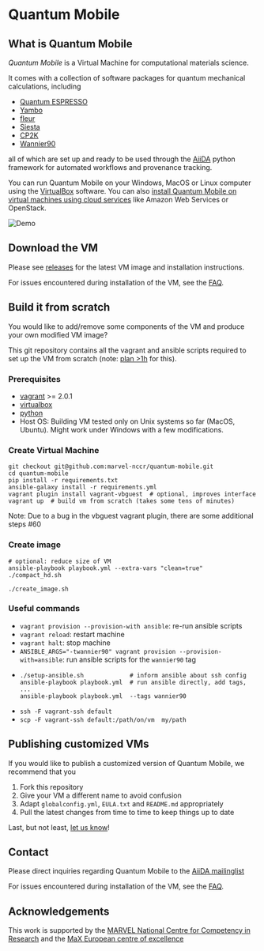 # Quantum Mobile

## What is Quantum Mobile

*Quantum Mobile* is a Virtual Machine for computational materials science.

It comes with a collection of software packages for quantum
mechanical calculations, including

 * [Quantum ESPRESSO](http://www.quantum-espresso.org/)
 * [Yambo](http://www.yambo-code.org/)
 * [fleur](http://www.flapw.de/)
 * [Siesta](https://launchpad.net/siesta)
 * [CP2K](https://www.cp2k.org)
 * [Wannier90](http://www.wannier.org)

all of which are set up and ready to be used through the
[AiiDA](http://www.aiida.net) python framework for automated workflows and
provenance tracking.

You can run Quantum Mobile on your Windows, MacOS or Linux computer using the
[VirtualBox](http://virtualbox.org/) software.
You can also 
[install Quantum Mobile on virtual machines using cloud services](https://github.com/materialscloud-org/ansible-playbook-workhorse)
like Amazon Web Services or OpenStack.

![Demo](https://image.ibb.co/n50SdT/quantum_mobile.gif "A brief impression of the Quantum Mobile interface.")

## Download the VM

Please see [releases](https://github.com/marvel-nccr/quantum-mobile/releases)
for the latest VM image and installation instructions.

For issues encountered during installation of the VM, see the
[FAQ](https://github.com/marvel-nccr/quantum-mobile/wiki/Frequently-Asked-Questions).

## Build it from scratch

You would like to add/remove some components of the VM
and produce your own modified VM image?

This git repository contains all the vagrant and ansible scripts required to
set up the VM from scratch (note: [plan >1h](other_stuff/timings.txt) for
this).

### Prerequisites

- [vagrant](https://www.vagrantup.com/downloads.html) >= 2.0.1
- [virtualbox](https://www.virtualbox.org/wiki/Downloads)
- [python](https://www.python.org/)
- Host OS: Building VM tested only on Unix systems so far (MacOS, Ubuntu).
  Might work under Windows with a few modifications.

### Create Virtual Machine

```
git checkout git@github.com:marvel-nccr/quantum-mobile.git
cd quantum-mobile
pip install -r requirements.txt
ansible-galaxy install -r requirements.yml
vagrant plugin install vagrant-vbguest  # optional, improves interface
vagrant up  # build vm from scratch (takes some tens of minutes)
```

Note: Due to a bug in the vbguest vagrant plugin, there are some additional steps #60

### Create image
```
# optional: reduce size of VM
ansible-playbook playbook.yml --extra-vars "clean=true"
./compact_hd.sh

./create_image.sh
```

### Useful commands

 * `vagrant provision --provision-with ansible`: re-run ansible scripts
 * `vagrant reload`: restart machine
 * `vagrant halt`: stop machine
 * `ANSIBLE_ARGS="-twannier90" vagrant provision --provision-with=ansible`: run ansible scripts for the `wannier90` tag
 * ```
   ./setup-ansible.sh             # inform ansible about ssh config
   ansible-playbook playbook.yml  # run ansible directly, add tags, ...
   ansible-playbook playbook.yml  --tags wannier90
   ```
 * ```ssh -F vagrant-ssh default```
 * ```scp -F vagrant-ssh default:/path/on/vm  my/path```

## Publishing customized VMs

If you would like to publish a customized version of Quantum Mobile, we recommend that you

 1. Fork this repository
 1. Give your VM a different name to avoid confusion
 1. Adapt `globalconfig.yml`, `EULA.txt` and `README.md` appropriately
 1. Pull the latest changes from time to time to keep things up to date

Last, but not least, [let us know](mailto:leopold.talirz@gmail.com)!

## Contact

Please direct inquiries regarding Quantum Mobile to the [AiiDA mailinglist](http://www.aiida.net/mailing-list/)

For issues encountered during installation of the VM, see the [FAQ](https://github.com/marvel-nccr/quantum-mobile/wiki/Frequently-Asked-Questions).

## Acknowledgements

This work is supported by the [MARVEL National Centre for Competency in
Research](http://nccr-marvel.ch) and the [MaX European centre of
excellence](http://www.max-centre.eu/)
